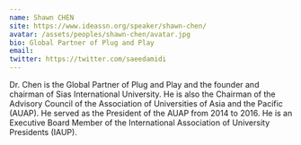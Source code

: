 ```yaml
---
name: Shawn CHEN
site: https://www.ideassn.org/speaker/shawn-chen/
avatar: /assets/peoples/shawn-chen/avatar.jpg
bio: Global Partner of Plug and Play
email: 
twitter: https://twitter.com/saeedamidi
---
```


Dr. Chen is the Global Partner of Plug and Play and the founder and chairman of Sias International University. He is also the Chairman of the Advisory Council of the Association of Universities of Asia and the Pacific (AUAP). He served as the President of the AUAP from 2014 to 2016. He is an Executive Board Member of the International Association of University Presidents (IAUP).
